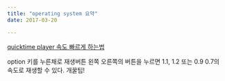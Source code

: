 ```yaml
---
title: "operating system 요약"
date: 2017-03-20

---
```

[quicktime player 속도 빠르게 하는법](http://theuranus.tistory.com/2817)

option 키를 누른채로 재생버튼 왼쪽 오른쪽의 버튼을 누르면 1.1, 1.2 또는 0.9 0.7의 속도로 재생할 수 있다. 개꿀팁!
